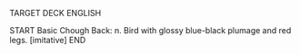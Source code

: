 TARGET DECK
ENGLISH

START
Basic
Chough
Back: n. Bird with glossy blue-black plumage and red legs. [imitative]
END
